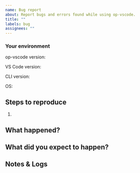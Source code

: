 ```yaml
---
name: Bug report
about: Report bugs and errors found while using op-vscode.
title: ""
labels: bug
assignees: ""
---
```


### Your environment

<!-- Version of op-vscode when the error occurred -->

op-vscode version:

<!-- Version of VS Code when the error occurred -->

VS Code version:

<!-- What version of the 1Password CLI are you using? -->

CLI version:

<!-- What OS are you running op-vscode on? -->

OS:

## Steps to reproduce

1. <!-- Describe Steps to reproduce the issue -->

## What happened?

<!-- Describe the bug or error -->

## What did you expect to happen?

<!-- Describe what should have happened -->

## Notes & Logs

<!-- Paste any logs here that may help with debugging.
Remember to remove any sensitive information before sharing! -->
